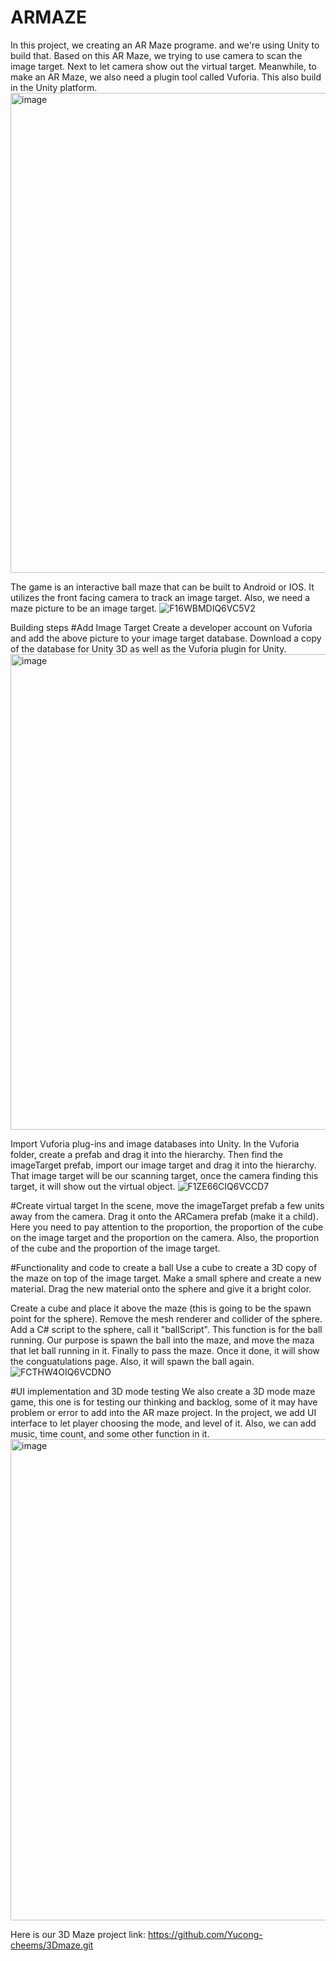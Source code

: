 # ARMAZE
In this project, we creating an AR Maze programe. and we're using Unity to build that. Based on this AR Maze, we trying to use camera to scan the image target. Next to let camera show out the virtual target. Meanwhile, to make an AR Maze, we also need a plugin tool called Vuforia. This also build in the Unity platform.
<img width="768" alt="image" src="https://github.com/sphexas/ARMAZE/assets/37029200/e45beaf7-67db-4611-b300-ffb401be05c8">

The game is an interactive ball maze that can be built to Android or IOS. It utilizes the front facing camera to track an image target. 
Also, we need a maze picture to be an image target. ![F16WBMDIQ6VC5V2](https://github.com/sphexas/ARMAZE/assets/37029200/1a59fc9e-ec01-4e06-b985-38f979d5bfdf)


Building steps
#Add Image Target
Create a developer account on Vuforia and add the above picture to your image target database. Download a copy of the database for Unity 3D as well as the Vuforia plugin for Unity.
<img width="761" alt="image" src="https://github.com/sphexas/ARMAZE/assets/37029200/c4948526-072a-4e6b-a5ad-d21a2af7e876">

Import Vuforia plug-ins and image databases into Unity. 
In the Vuforia folder, create a prefab and drag it into the hierarchy. Then find the imageTarget prefab, import our image target and drag it into the hierarchy. That image target will be our scanning target, once the camera finding this target, it will show out the virtual object.
![F1ZE66CIQ6VCCD7](https://github.com/sphexas/ARMAZE/assets/37029200/72faca1a-ebaa-4666-a2ea-47719bfc738e)

#Create virtual target
In the scene, move the imageTarget prefab a few units away from the camera. Drag it onto the ARCamera prefab (make it a child).
Here you need to pay attention to the proportion, the proportion of the cube on the image target and the proportion on the camera. Also, the proportion of the cube and the proportion of the image target.

#Functionality and code to create a ball
Use a cube to create a 3D copy of the maze on top of the image target. Make a small sphere and create a new material.
Drag the new material onto the sphere and give it a bright color.

Create a cube and place it above the maze (this is going to be the spawn point for the sphere). Remove the mesh renderer and collider of the sphere.
Add a C# script to the sphere, call it "ballScript". This function is for the ball running. Our purpose is spawn the ball into the maze, and move the maza that let ball running in it. Finally to pass the maze. Once it done, it will show the conguatulations page. Also, it will spawn the ball again.
![FCTHW4OIQ6VCDNO](https://github.com/sphexas/ARMAZE/assets/37029200/e19c2294-53f5-4f30-b7b6-b34ec6fb1152)

#UI implementation and 3D mode testing
We also create a 3D mode maze game, this one is for testing our thinking and backlog, some of it may have problem or error to add into the AR maze project.
In the project, we add UI interface to let player choosing the mode, and level of it. Also, we can add music, time count, and some other function in it.
<img width="770" alt="image" src="https://github.com/sphexas/ARMAZE/assets/37029200/ff85ce42-f720-4a21-ae3e-992417ed564e">

Here is our 3D Maze project link: https://github.com/Yucong-cheems/3Dmaze.git
